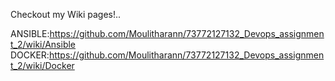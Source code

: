 Checkout my Wiki pages!..

ANSIBLE:https://github.com/Moulitharann/73772127132_Devops_assignment_2/wiki/Ansible
DOCKER:https://github.com/Moulitharann/73772127132_Devops_assignment_2/wiki/Docker
